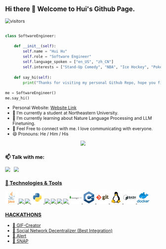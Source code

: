 ## Hi there 👋 Welcome to Hui's Github Page.

![visitors](https://visitor-badge.laobi.icu/badge?page_id=Hui-Hwoo.Hui-Hwoo)

```python

class SoftwareEngineer:

    def __init__(self):
        self.name = "Hui Hu"
        self.role = "Software Engineer"
        self.language_spoken = ["en_US", "zh_CN"]
        self.interests = ["Stand-Up Comedy", "NBA", "Ice Hockey", "Poker", "Anime (Attach on Titan)", "Go", "Chess"]

    def say_hi(self):
        print("Thanks for visiting my personal Github Repo, hope you find some of my featured work interesting.")

me = SoftwareEngineer()
me.say_hi()
```

  - Personal Website: <a href="https://hui-hwoo.github.io/odyssey/">Website Link</a>
  - 🔭 I’m currently a student at Northeastern University.
  - 🌱 I’m currently learning about Nature Language Processing and LLM Finetuning.
  - 💬 Feel Free to connect with me. I love communicating with everyone.
  - 😄 Pronouns: He / Him / His
<div align="center">
<img src="https://github-readme-stats.vercel.app/api/top-langs/?username=Hui-Hwoo" />
</div>

### 📫 Talk with me:
[<img src="https://img.icons8.com/color/48/000000/linkedin.png" width="3.5%" max-width="100px"/>](https://www.linkedin.com/in/hui-hwoo/)  &nbsp; <a href="mailto:hui.hwoo@gmail.com"> <img src="https://img.icons8.com/fluent/48/000000/gmail.png" width="3.5%"/>

### 🔧 Technologies & Tools 
  <code><img height="40" src="https://raw.githubusercontent.com/github/explore/80688e429a7d4ef2fca1e82350fe8e3517d3494d/topics/java/java.png"></code>
  <code><img height="40" src="https://cdn.jsdelivr.net/gh/devicons/devicon/icons/amazonwebservices/amazonwebservices-plain-wordmark.svg"></code>
  <code><img height="40" src="https://cdn.jsdelivr.net/gh/devicons/devicon/icons/react/react-original-wordmark.svg"></code>
  <code><img height="40" src="https://raw.githubusercontent.com/github/explore/80688e429a7d4ef2fca1e82350fe8e3517d3494d/topics/python/python.png"></code>
  <code><img height="40" src="https://cdn.jsdelivr.net/gh/devicons/devicon/icons/javascript/javascript-original.svg"></code>
  <code><img height="40" src="https://cdn.jsdelivr.net/gh/devicons/devicon/icons/nodejs/nodejs-original-wordmark.svg"></code>
  <code><img height="40" src="https://cdn.jsdelivr.net/gh/devicons/devicon/icons/angularjs/angularjs-original.svg"></code>
  <code><img height="40" src="https://cdn.jsdelivr.net/gh/devicons/devicon/icons/mysql/mysql-original-wordmark.svg"></code>
  <code><img height="40" src="https://raw.githubusercontent.com/github/explore/80688e429a7d4ef2fca1e82350fe8e3517d3494d/topics/mongodb/mongodb.png"></code>
  <code><img height="40" src="https://raw.githubusercontent.com/github/explore/80688e429a7d4ef2fca1e82350fe8e3517d3494d/topics/cpp/cpp.png"></code>
  <code><img height="40" src="https://raw.githubusercontent.com/github/explore/80688e429a7d4ef2fca1e82350fe8e3517d3494d/topics/git/git.png"></code>
  <code><img height="40" src="https://raw.githubusercontent.com/github/explore/80688e429a7d4ef2fca1e82350fe8e3517d3494d/topics/linux/linux.png"></code>
  <code><img height="40" src="https://raw.githubusercontent.com/github/explore/80688e429a7d4ef2fca1e82350fe8e3517d3494d/topics/bash/bash.png"></code>
  <code><img height="40" src="https://raw.githubusercontent.com/github/explore/80688e429a7d4ef2fca1e82350fe8e3517d3494d/topics/docker/docker.png"></code>

### HACKATHONS
- [🦋 GIF-Creator](https://github.com/Hui-Hwoo/GIF-Creator)
- [💾 Social Network Decentralizer (Best Integration)](https://github.com/ethdegen/hackathon-2022-10-apiworld)
- [🚨 Alert](https://github.com/Hui-Hwoo/DSCNU_FHSYZ)
- [🚓 SNAP](https://github.com/ShaneTsui/acc_sf_backend)



    
